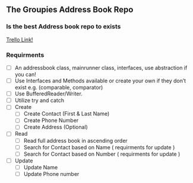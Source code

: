 ## The Groupies Address Book Repo
### Is the best Address book repo to exists

[Trello Link!](https://trello.com/b/I2Z0Qqij/thegroupez-addressbook)

### Requirments
- [ ] An addressbook class, mainrunner class, interfaces, use abstraction if you can!
- [ ] Use Interfaces and Methods available or create your own if they don’t exist e.g. (comparable, comparator)
- [ ] Use BufferedReader/Writer.
- [ ] Utilize try and catch
- [ ] Create
    - [ ] Create Contact (First & Last Name)
    - [ ] Create Phone Number 
    - [ ] Create Address (Optional)
- [ ] Read
    - [ ] Read full address book in ascending order
    - [ ] Search for Contact based on Name ( requirments for update )
    - [ ] Search for Contact based on Number ( requirments for update )
- [ ] Update
    - [ ] Update Name
    - [ ] Update Phone number